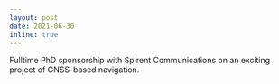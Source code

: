 ```yaml
---
layout: post
date: 2021-06-30
inline: true
---
```


Fulltime PhD sponsorship with Spirent Communications on an exciting project of GNSS-based navigation. 
